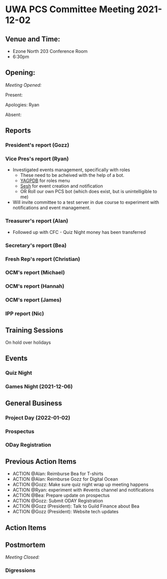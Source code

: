 # UWA PCS Committee Meeting 2021-12-02

## Venue and Time:
- Ezone North 203 Conference Room 
- 6:30pm 


## Opening: 

*Meeting Opened:* 

Present: 

Apologies: Ryan

Absent: 


## Reports

### President's report (Gozz)

### Vice Pres's report (Ryan)
- Investigated events management, specifically with roles
  - These need to be acheived with the help of a bot. 
  - [YAGPDB](https://yagpdb.xyz/) for roles menu
  - [Sesh](https://sesh.fyi/) for event creation and notification
  - OR Roll our own PCS bot (which does exist, but is unintelligible to me)
- Will invite committee to a test server in due course to experiment with notifications 
  and event management. 

### Treasurer's report (Alan)
- Followed up with CFC - Quiz Night money has been transferred

### Secretary's report (Bea)

### Fresh Rep's report (Christian)

### OCM's report (Michael)

### OCM's report (Hannah)

### OCM's report (James)

### IPP report (Nic)


## Training Sessions
On hold over holidays

## Events

### Quiz Night 

### Games Night (2021-12-06) 

## General Business

### Project Day (2022-01-02)

### Prospectus

### ODay Registration

## Previous Action Items
- ACTION @Alan: Reimburse Bea for T-shirts
- ACTION @Alan: Reimburse Gozz for Digital Ocean
- ACTION @Gozz: Make sure quiz night wrap up meeting happens
- ACTION @Ryan: experiment with #events channel and notifications
- ACTION @Bea: Prepare update on prospectus
- ACTION @Gozz: Submit ODAY Registration
- ACTION @Gozz (President): Talk to Guild Finance about Bea
- ACTION @Gozz (President): Website tech updates

## Action Items


## Postmortem

*Meeting Closed:*

###  Digressions

